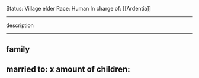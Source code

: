 Status: Village elder
Race: Human
In charge of: [[Ardentia]]

---

description

---

## family

married to:
x amount of children:
- 